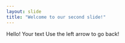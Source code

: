 ```yaml
---
layout: slide
title: "Welcome to our second slide!"
---
```


Hello!
Your text
Use the left arrow to go back!
